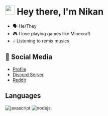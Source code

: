 <h1><img src="https://cdn.discordapp.com/emojis/900249317963624509.gif" width="30"/> Hey there, I'm Nikan</h1>

- 🗣 He/They
- 🎮 I love playing games like Minecraft
- 🎶 Listening to remix musics


## 🌱 Social Media

- [Profile](https://nikanwastaken.carrd.co/) 
- [Discord Server](https://discord.gg/4HX9RneUjt) 
- [Reddit](https://www.reddit.com/u/NikanWasTaken)

## Languages


<p>
    <img alt="javascript" src="https://img.shields.io/badge/-Javascript-FFEE00?style=flat-square&logo=javascript&logoColor=black" />
    <img alt="nodejs" src="https://img.shields.io/badge/-NodeJS-43853D?style=flat-square&logo=Node.js&logoColor=white" /> 
</p>



